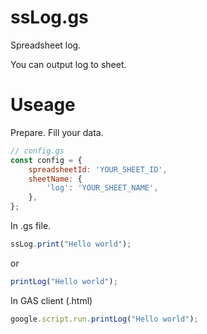 # ssLog.gs

Spreadsheet log.

You can output log to sheet.

# Useage

Prepare.
Fill your data.
```JavaScript
// config.gs
const config = {
    spreadsheetId: 'YOUR_SHEET_ID',
    sheetName: {
        'log': 'YOUR_SHEET_NAME',
    },
};
```

In .gs file.
```JavaScript
ssLog.print("Hello world");
```
or
```JavaScript
printLog("Hello world");
```

In GAS client (.html)
```JavaScript
google.script.run.printLog("Hello world");
```
